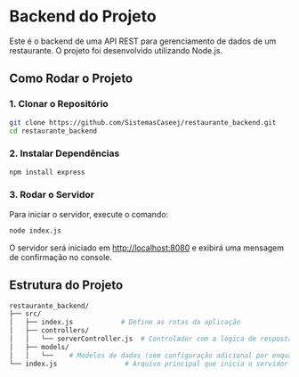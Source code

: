 # Backend do Projeto

Este é o backend de uma API REST para gerenciamento de dados de um restaurante. O projeto foi desenvolvido utilizando Node.js.

## Como Rodar o Projeto

### 1. Clonar o Repositório
```bash
git clone https://github.com/SistemasCaseej/restaurante_backend.git
cd restaurante_backend
```

### 2. Instalar Dependências
```bash
npm install express
```

### 3. Rodar o Servidor
Para iniciar o servidor, execute o comando:
```bash
node index.js
```

O servidor será iniciado em [http://localhost:8080](http://localhost:8080) e exibirá uma mensagem de confirmação no console.

## Estrutura do Projeto
```bash
restaurante_backend/
├── src/
│   ├── index.js            # Define as rotas da aplicação
│   ├── controllers/
│   │   └── serverController.js  # Controlador com a lógica de resposta da rota
│   ├── models/
│   │   └──    # Modelos de dados (sem configuração adicional por enquanto)
└── index.js                 # Arquivo principal que inicia o servidor
```
